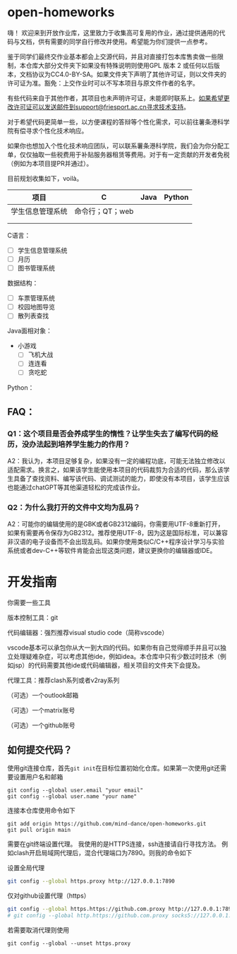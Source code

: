 # open-homeworks

嗨！ 欢迎来到开放作业库，这里致力于收集高可复用的作业，通过提供通用的代码与文档，供有需要的同学自行修改并使用。希望能为你们提供一点参考。

鉴于同学们最终交作业基本都会上交源代码，并且对直接打包本库售卖做一些限制，本仓库大部分文件夹下如果没有特殊说明则使用GPL 版本 2 或任何以后版本，文档协议为CC4.0-BY-SA。如果文件夹下声明了其他许可证，则以文件夹的许可证为准。豁免：上交作业时可以不写本项目与原文件作者的名字。

有些代码来自于其他作者，其项目也未声明许可证，未能即时联系上。如果希望更改许可证可以发送邮件到support@friesport.ac.cn寻求技术支持。

对于希望代码更简单一些，以方便课程的答辩等个性化需求，可以前往薯条港科学院有偿寻求个性化技术响应。

如果你也想加入个性化技术响应团队，可以联系薯条港科学院，我们会为你分配工单，仅仅抽取一些税费用于补贴服务器租赁等费用。对于有一定贡献的开发者免税（例如为本项目提PR并通过）。

目前规划收集如下，voilà。

| 项目             | C               | Java | Python |
| ---------------- | --------------- | ---- | ------ |
| 学生信息管理系统 | 命令行；QT；web |      |        |
|                  |                 |      |        |
|                  |                 |      |        |

C语言：

- [ ] 学生信息管理系统
- [ ] 月历
- [ ] 图书管理系统

数据结构：

- [ ] 车票管理系统
- [ ] 校园地图导览
- [ ] 散列表查找

Java面相对象：

- 小游戏
  - [ ] 飞机大战
  - [ ] 连连看
  - [ ] 贪吃蛇

Python：

## FAQ：

### Q1：这个项目是否会养成学生的惰性？让学生失去了编写代码的经历，没办法起到培养学生能力的作用？

A2：我认为，本项目足够复杂，如果没有一定的编程功底，可能无法独立修改以适配需求。换言之，如果该学生能使用本项目的代码裁剪为合适的代码，那么该学生具备了查找资料、编写该代码、调试测试的能力，即使没有本项目，该学生应该也能通过chatGPT等其他渠道轻松的完成该作业。

### Q2：为什么我打开的文件中文均为乱码？

A2：可能你的编辑使用的是GBK或者GB2312编码，你需要用UTF-8重新打开，如果有需要再令保存为GB2312。推荐使用UTF-8，因为这是国际标准，可以兼容非汉语的电子设备而不会出现乱码。如果你使用类似C/C++程序设计学习与实验系统或者dev-C++等软件肯能会出现这类问题，建议更换你的编辑器或IDE。

# 开发指南

你需要一些工具

版本控制工具：git

代码编辑器：强烈推荐visual studio code（简称vscode）

vscode基本可以承包你从大一到大四的代码。如果你有自己觉得顺手并且可以独立处理疑难杂症，可以考虑其他ide，例如idea。本仓库中只有少数过时技术（例如jsp）的代码需要其他ide或代码编辑器，相关项目的文件夹下会提及。

代理工具：推荐clash系列或者v2ray系列

（可选）一个outlook邮箱

（可选）一个matrix账号

（可选）一个github账号

## 如何提交代码？
使用git连接仓库，首先`git init`在目标位置初始化仓库。如果第一次使用git还需要设置用户名和邮箱
```
git config --global user.email "your email"
git config --global user.name "your name"
```
连接本仓库使用命令如下
```
git add origin https://github.com/mind-dance/open-homeworks.git
git pull origin main
```
需要在git终端设置代理。
我使用的是HTTPS连接，ssh连接请自行寻找方法。
例如clash开启局域网代理后，混合代理端口为7890。则我的命令如下

设置全局代理
```bash
git config --global https.proxy http://127.0.0.1:7890
```

仅对github设置代理（https）
```bash
git config --global https.https://github.com.proxy http://127.0.0.1:7890
# git config --global http.https://github.com.proxy socks5://127.0.0.1:7890
```

若需要取消代理则使用
```
git config --global --unset https.proxy
```
